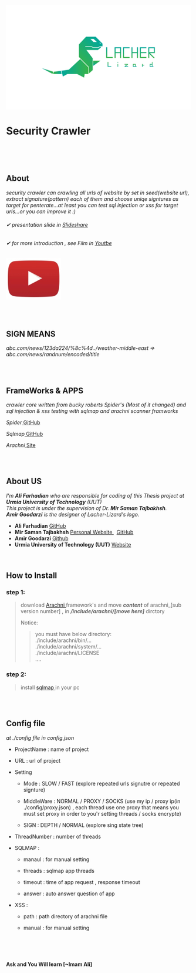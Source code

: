 ![](./img/Lacher_Lizard_Logo.png)

  

# Security Crawler

 <br  /><br  /><br  /> 

## About

_security crawler can crawling all urls of website by set in seed(website url), extract signature(pattern) each of them and choose uniqe signtures as target for penterate...at least you can test sql injection or xss for target urls...or you can improve it :)_

###### ✔ presentation slide in [ Slideshare ](https://www.slideshare.net/alifarhadian2/lacher-lizard)
###### ✔ for more Introduction , see Film in [ Youtbe ](https://www.youtube.com/watch?v=yYpAaOyJ2K0&t=9s)

[![Lacher Film](./img/youtube_logo.jpg)](https://www.youtube.com/watch?v=yYpAaOyJ2K0&t=9s)

  
<br  /><br  />
## SIGN MEANS

_abc.com/news/123da224/%8c%4d../weather-middle-east => abc.com/news/randnum/encoded/title_

  
<br  /><br  />
## FrameWorks & APPS

_crawler core written from bucky roberts Spider's (Most of it changed) and sql injection & xss testing with sqlmap and arachni scanner framworks_<br  />

  

_Spider_[ GitHub ](https://github.com/buckyroberts/Spider)<br  />

_Sqlmap_[ GitHub ](http://sqlmap.org/)<br  />

_Arachni_[ Site ](https://www.arachni-scanner.com/)<br />

  
  
<br  /><br  />
## About US

*I'm **Ali Farhadian** who are responsible for coding of this Thesis project at **Urmia University of Technology** (UUT)_<br />
This project is under the supervision of Dr. **Mir Saman Tajbakhsh**._<br />
**Amir Goodarzi** is the designer of Lacher-Lizard's logo.*

* **Ali Farhadian** [ GitHub ](https://github.com/alifrd)<br />
* **Mir Saman Tajbakhsh** [ Personal Website ](https://mstajbakhsh.ir/) &nbsp;      [ GitHub ](https://github.com/mirsamantajbakhsh)<br />
* **Amir Goodarzi** [ Github ](https://github.com/AmirGoodarzi)<br />
* **Urmia University of Technology (UUT)** [ Website ](http://uut.ac.ir/)<br />
<br  /><br  />
## How to Install

### step 1:
>download [ Arachni ](https://www.arachni-scanner.com/download/) framework's and move ***content*** of arachni_[sub version number] , in  ***/include/arachni/[move  here]*** dirctory
>
>Notice:
>>	you must have below directory:<br  />
	./include/arachni/bin/...<br  />
	./include/arachni/system/...<br  />
	./include/arachni/LICENSE<br  />
	....<br  />
	
### step 2:
>install [ sqlmap ](http://sqlmap.org/) in your pc

  
<br  /><br  />
## Config file

_at ./config file in config.json_<br  />

* ProjectName : name of project<br  />

* URL : url of project<br  />

* Setting<br  />

	* Mode : SLOW / FAST (explore repeated urls signutre or repeated signture)<br  />

	* MiddleWare : NORMAL / PROXY / SOCKS (use my ip / proxy ip(in ./config/proxy.json) , each thread use one proxy that means you must set proxy in order to you'r setting threads / socks encrypte)<br  />

	* SIGN : DEPTH / NORMAL (explore sing state tree)<br  />

* ThreadNumber : number of threads<br  />

* SQLMAP : <br  />

	* manaul : for manual setting<br  />

	* threads : sqlmap app threads<br  />

	* timeout : time of app request , response timeout<br  />

	* answer : auto answer question of app<br  />

* XSS :<br  />

	* path : path directory of arachni file<br  />

	* manual : for manual setting<br  />
    
<br  /><br  /><br  /><br  />
**Ask and You Will learn [~Imam Ali]**
